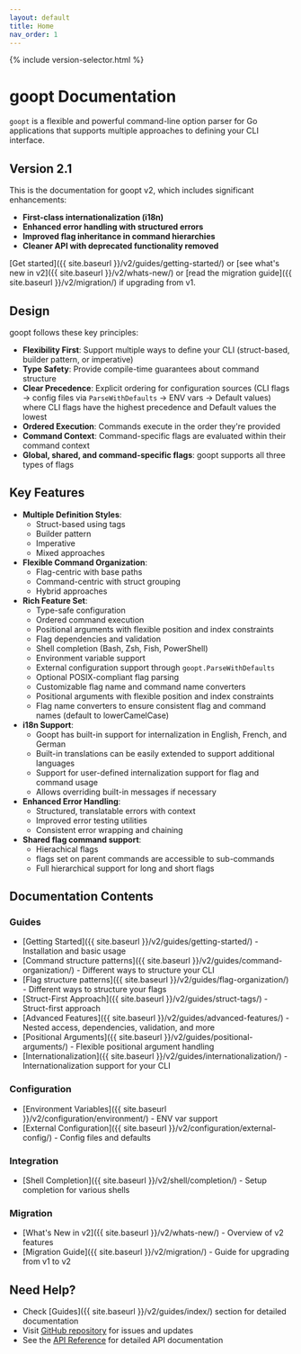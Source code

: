 ```yaml
---
layout: default
title: Home
nav_order: 1
---
```


{% include version-selector.html %}

# goopt Documentation

`goopt` is a flexible and powerful command-line option parser for Go applications that supports multiple approaches to defining your CLI interface.

## Version 2.1

This is the documentation for goopt v2, which includes significant enhancements:

- **First-class internationalization (i18n)**
- **Enhanced error handling with structured errors**
- **Improved flag inheritance in command hierarchies**
- **Cleaner API with deprecated functionality removed**

[Get started]({{ site.baseurl }}/v2/guides/getting-started/) or [see what's new in v2]({{ site.baseurl }}/v2/whats-new/) or [read the migration guide]({{ site.baseurl }}/v2/migration/) if upgrading from v1.

## Design

goopt follows these key principles:
- **Flexibility First**: Support multiple ways to define your CLI (struct-based, builder pattern, or imperative)
- **Type Safety**: Provide compile-time guarantees about command structure
- **Clear Precedence**: Explicit ordering for configuration sources (CLI flags → config files via `ParseWithDefaults` → ENV vars → Default values) where CLI flags have the highest precedence and Default values the lowest
- **Ordered Execution**: Commands execute in the order they're provided
- **Command Context**: Command-specific flags are evaluated within their command context
- **Global, shared, and command-specific flags**: goopt supports all three types of flags

## Key Features

- **Multiple Definition Styles**:
  - Struct-based using tags
  - Builder pattern
  - Imperative
  - Mixed approaches
- **Flexible Command Organization**:
  - Flag-centric with base paths
  - Command-centric with struct grouping
  - Hybrid approaches
- **Rich Feature Set**:
  - Type-safe configuration
  - Ordered command execution
  - Positional arguments with flexible position and index constraints
  - Flag dependencies and validation
  - Shell completion (Bash, Zsh, Fish, PowerShell)
  - Environment variable support
  - External configuration support through `goopt.ParseWithDefaults`
  - Optional POSIX-compliant flag parsing
  - Customizable flag name and command name converters
  - Positional arguments with flexible position and index constraints
  - Flag name converters to ensure consistent flag and command names (default to lowerCamelCase)
- **i18n Support**:
  - Goopt has built-in support for internalization in English, French, and German
  - Built-in translations can be easily extended to support additional languages
  - Support for user-defined internalization support for flag and command usage
  - Allows overriding built-in messages if necessary
- **Enhanced Error Handling**:
  - Structured, translatable errors with context
  - Improved error testing utilities
  - Consistent error wrapping and chaining
- **Shared flag command support**:
  - Hierachical flags 
  - flags set on parent commands are accessible to sub-commands
  - Full hierarchical support for long and short flags

## Documentation Contents

### Guides
- [Getting Started]({{ site.baseurl }}/v2/guides/getting-started/) - Installation and basic usage
- [Command structure patterns]({{ site.baseurl }}/v2/guides/command-organization/) - Different ways to structure your CLI
- [Flag structure patterns]({{ site.baseurl }}/v2/guides/flag-organization/) - Different ways to structure your flags
- [Struct-First Approach]({{ site.baseurl }}/v2/guides/struct-tags/) - Struct-first approach
- [Advanced Features]({{ site.baseurl }}/v2/guides/advanced-features/) - Nested access, dependencies, validation, and more
- [Positional Arguments]({{ site.baseurl }}/v2/guides/positional-arguments/) - Flexible positional argument handling
- [Internationalization]({{ site.baseurl }}/v2/guides/internationalization/) - Internationalization support for your CLI

### Configuration
- [Environment Variables]({{ site.baseurl }}/v2/configuration/environment/) - ENV var support
- [External Configuration]({{ site.baseurl }}/v2/configuration/external-config/) - Config files and defaults

### Integration
- [Shell Completion]({{ site.baseurl }}/v2/shell/completion/) - Setup completion for various shells

### Migration
- [What's New in v2]({{ site.baseurl }}/v2/whats-new/) - Overview of v2 features
- [Migration Guide]({{ site.baseurl }}/v2/migration/) - Guide for upgrading from v1 to v2

## Need Help?

- Check [Guides]({{ site.baseurl }}/v2/guides/index/) section for detailed documentation
- Visit [GitHub repository](https://github.com/napalu/goopt) for issues and updates
- See the [API Reference](https://pkg.go.dev/github.com/napalu/goopt/v2) for detailed API documentation
